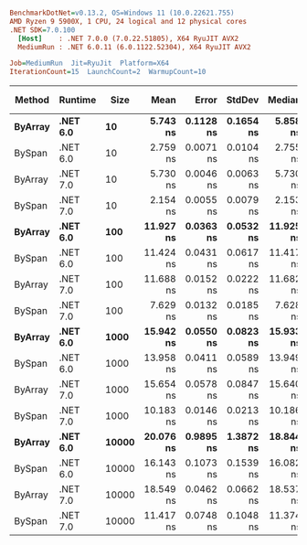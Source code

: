 ``` ini

BenchmarkDotNet=v0.13.2, OS=Windows 11 (10.0.22621.755)
AMD Ryzen 9 5900X, 1 CPU, 24 logical and 12 physical cores
.NET SDK=7.0.100
  [Host]    : .NET 7.0.0 (7.0.22.51805), X64 RyuJIT AVX2
  MediumRun : .NET 6.0.11 (6.0.1122.52304), X64 RyuJIT AVX2

Job=MediumRun  Jit=RyuJit  Platform=X64  
IterationCount=15  LaunchCount=2  WarmupCount=10  

```
|  Method |  Runtime |  Size |      Mean |     Error |    StdDev |    Median |       Min |       Max |       P90 | Code Size | Allocated |
|-------- |--------- |------ |----------:|----------:|----------:|----------:|----------:|----------:|----------:|----------:|----------:|
| **ByArray** | **.NET 6.0** |    **10** |  **5.743 ns** | **0.1128 ns** | **0.1654 ns** |  **5.858 ns** |  **5.568 ns** |  **5.969 ns** |  **5.924 ns** |     **201 B** |         **-** |
|  BySpan | .NET 6.0 |    10 |  2.759 ns | 0.0071 ns | 0.0104 ns |  2.755 ns |  2.744 ns |  2.785 ns |  2.777 ns |     132 B |         - |
| ByArray | .NET 7.0 |    10 |  5.730 ns | 0.0046 ns | 0.0063 ns |  5.730 ns |  5.717 ns |  5.745 ns |  5.737 ns |     201 B |         - |
|  BySpan | .NET 7.0 |    10 |  2.154 ns | 0.0055 ns | 0.0079 ns |  2.153 ns |  2.140 ns |  2.175 ns |  2.162 ns |     129 B |         - |
| **ByArray** | **.NET 6.0** |   **100** | **11.927 ns** | **0.0363 ns** | **0.0532 ns** | **11.925 ns** | **11.832 ns** | **12.024 ns** | **11.997 ns** |     **201 B** |         **-** |
|  BySpan | .NET 6.0 |   100 | 11.424 ns | 0.0431 ns | 0.0617 ns | 11.417 ns | 11.316 ns | 11.619 ns | 11.481 ns |     132 B |         - |
| ByArray | .NET 7.0 |   100 | 11.688 ns | 0.0152 ns | 0.0222 ns | 11.682 ns | 11.662 ns | 11.752 ns | 11.711 ns |     201 B |         - |
|  BySpan | .NET 7.0 |   100 |  7.629 ns | 0.0132 ns | 0.0185 ns |  7.628 ns |  7.588 ns |  7.676 ns |  7.649 ns |     129 B |         - |
| **ByArray** | **.NET 6.0** |  **1000** | **15.942 ns** | **0.0550 ns** | **0.0823 ns** | **15.933 ns** | **15.785 ns** | **16.134 ns** | **16.048 ns** |     **201 B** |         **-** |
|  BySpan | .NET 6.0 |  1000 | 13.958 ns | 0.0411 ns | 0.0589 ns | 13.949 ns | 13.861 ns | 14.085 ns | 14.042 ns |     132 B |         - |
| ByArray | .NET 7.0 |  1000 | 15.654 ns | 0.0578 ns | 0.0847 ns | 15.640 ns | 15.558 ns | 15.950 ns | 15.750 ns |     201 B |         - |
|  BySpan | .NET 7.0 |  1000 | 10.183 ns | 0.0146 ns | 0.0213 ns | 10.186 ns | 10.134 ns | 10.226 ns | 10.207 ns |     129 B |         - |
| **ByArray** | **.NET 6.0** | **10000** | **20.076 ns** | **0.9895 ns** | **1.3872 ns** | **18.844 ns** | **18.694 ns** | **21.763 ns** | **21.506 ns** |     **201 B** |         **-** |
|  BySpan | .NET 6.0 | 10000 | 16.143 ns | 0.1073 ns | 0.1539 ns | 16.082 ns | 15.997 ns | 16.617 ns | 16.368 ns |     132 B |         - |
| ByArray | .NET 7.0 | 10000 | 18.549 ns | 0.0462 ns | 0.0662 ns | 18.537 ns | 18.438 ns | 18.702 ns | 18.647 ns |     201 B |         - |
|  BySpan | .NET 7.0 | 10000 | 11.417 ns | 0.0748 ns | 0.1048 ns | 11.374 ns | 11.330 ns | 11.673 ns | 11.630 ns |     129 B |         - |

